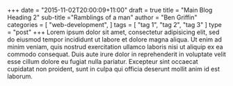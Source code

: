 +++
date = "2015-11-02T20:00:09+11:00"
draft = true
title = "Main Blog Heading 2"
sub-title ="Ramblings of a man"
author = "Ben Griffin"
categories = [
  "web-development",
]
tags = [ "tag 1", "tag 2", "tag 3" ]
type = "post"
+++
Lorem ipsum dolor sit amet, consectetur adipisicing elit, sed do eiusmod tempor incididunt ut labore et dolore magna aliqua. Ut enim ad minim veniam, quis nostrud exercitation ullamco laboris nisi ut aliquip ex ea commodo consequat. Duis aute irure dolor in reprehenderit in voluptate velit esse cillum dolore eu fugiat nulla pariatur. Excepteur sint occaecat cupidatat non proident, sunt in culpa qui officia deserunt mollit anim id est laborum.
